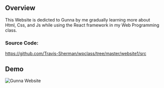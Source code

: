 ## Overview
This Website is dedicted to Gunna by me gradually learning more about Html, Css, and Js while using the React framework in my Web Programming class.
### Source Code: 
https://github.com/Travis-Sherman/wpclass/tree/master/website1/src

## Demo
![Gunna Website](gunnawebsite.gif)


